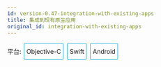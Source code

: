 ```yaml
---
id: version-0.47-integration-with-existing-apps
title: 集成到现有原生应用
original_id: integration-with-existing-apps
---
```


<div class="integration-toggler">
<style>
.integration-toggler {
  margin-bottom: 10px;
}
.integration-toggler a {
  display: inline-block;
  padding: 10px 5px;
  margin: 2px;
  border: 1px solid #05A5D1;
  border-radius: 3px;
  text-decoration: none !important;
}
.display-platform-objc .integration-toggler .button-objc,
.display-platform-swift .integration-toggler .button-swift,
.display-platform-android .integration-toggler .button-android {
  background-color: #05A5D1;
  color: white;
}
.md-block { display: none; }
.md-block img { max-width:650px; }
.display-platform-objc .objc,
.display-platform-swift .swift,
.display-platform-android .android {
  display: block;
}
</style>
<span>平台:</span>
<a class="button-objc" onclick="display('platform', 'objc')">Objective-C</a>
<a class="button-swift" onclick="display('platform', 'swift')">Swift</a>
<a class="button-android" onclick="display('platform', 'android')">Android</a>
</div>
<div markdown class="md-block objc swift android">

## 核心概念

如果你正准备从头开始制作一个新的应用，那么 React Native 会是个非常好的选择。但如果你只想给现有的原生应用中添加一两个视图或是业务流程，React Native 也同样不在话下。只需简单几步，你就可以给原有应用加上新的基于 React Native 的特性、画面和视图等。

</div>
<div markdown class="md-block objc swift">

把 React Native 组件集成到 iOS 集成应用中有如下几个主要步骤：

1.  首先当然要了解你要集成的 React Native 组件。
2.  创建一个`Podfile`，在其中以`subspec`的形式填写所有你要集成的 React Native 的组件。
3.  创建 js 文件，编写 React Native 组件的 js 代码。
4.  添加一个事件处理函数，用于创建一个`RCTRootView`。这个`RCTRootView`正是用来承载你的 React Native 组件的，而且它必须对应你在`index.ios.js`中使用`AppRegistry`注册的模块名字。
5.  启动 React Native 的 Packager 服务，运行应用。
6.  根据需要添加更多 React Native 的组件。
7.  [调试](debugging.html)。
8.  准备[部署发布](running-on-device-ios.html) （比如可以利用`react-native-xcode.sh`脚本）。
9.  发布应用，升职加薪，走向人生巅峰！😘

</div>
<div markdown class="md-block android">

把 React Native 组件集成到 Android 应用中有如下几个主要步骤：

1.  首先当然要了解你要集成的 React Native 组件。
2.  在 Android 项目根目录中使用 npm 来安装`react-native` ，这样同时会创建一个`node_modules/`的目录。
3.  创建 js 文件，编写 React Native 组件的 js 代码。
4.  在`build.gradle`文件中添加`com.facebook.react:react-native:+`，以及一个指向`node_nodules/`目录中的`react-native`预编译库的`maven`路径。
5.  创建一个 React Native 专属的`Activity`，在其中再创建`ReactRootView`。
6.  启动 React Native 的 Packager 服务，运行应用。
7.  根据需要添加更多 React Native 的组件。
8.  在真机上[运行](running-on-device-android.html)、[调试](debugging.html)。
9.  [打包](signed-apk-android.html)。
10. 发布应用，升职加薪，走向人生巅峰！😘

</div>
<div markdown class="md-block objc swift android">

## 开发环境准备

</div>
<div markdown class="md-block android">

首先按照[开发环境搭建教程](getting-started.html)来安装 React Native 在安卓平台上所需的一切依赖软件（比如`npm`）。

### 1. 设置项目目录结构

首先创建一个空目录用于存放 React Native 项目，然后在其中创建一个`/android`子目录，把你现有的 Android 项目拷贝到`/android`子目录中。

</div>
<div markdown class="md-block objc swift">

首先按照[开发环境搭建教程](getting-started.html)来安装 React Native 在 iOS 平台上所需的一切依赖软件（比如`npm`）。

### 1. 设置项目目录结构

首先创建一个空目录用于存放 React Native 项目，然后在其中创建一个`/ios`子目录，把你现有的 iOS 项目拷贝到`/ios`子目录中。

</div>
<div markdown class="md-block objc swift android">

### 2. 安装 JavaScript 依赖包

在项目根目录下创建一个名为`package.json`的空文本文件，然后填入以下内容：

```
{
  "name": "MyReactNativeApp",
  "version": "0.0.1",
  "private": true,
  "scripts": {
    "start": "node node_modules/react-native/local-cli/cli.js start"
  },
  "dependencies": {
    "react": "16.0.0-alpha.6",
    "react-native": "0.44.3"
  }
}
```

> 示例中的`version`字段没有太大意义（除非你要把你的项目发布到 npm 仓库）。`scripts`中是用于启动 packager 服务的命令。`dependencies`中的 react 和 react-native 的版本取决于你的具体需求。一般来说我们推荐使用最新版本。你可以使用`npm info react`和`npm info react-native`来查看当前的最新版本。另外，react-native 对 react 的版本有严格要求，高于或低于某个范围都不可以。本文无法在这里列出所有 react native 和对应的 react 版本要求，只能提醒读者先尝试执行 npm install，然后注意观察安装过程中的报错信息，例如`require react@某.某.某版本, but none was installed`，然后根据这样的提示，执行`npm i -S react@某.某.某版本`。如果你使用多个第三方依赖，可能这些第三方各自要求的 react 版本有所冲突，此时应优先满足`react-native`所需要的`react`版本。其他第三方能用则用，不能用则只能考虑选择其他库。

接下来我们使用 npm（node 包管理器，Node package manager）来安装 React 和 React Native 模块。
请打开一个终端/命令提示行，进入到项目目录中（即包含有 package.json 文件的目录），然后运行下列命令来安装：

```bash
$ npm install
```

这些模块会被安装到项目根目录下的`node_modules/`目录中（所有通过 npm install 命令安装的模块都会放在这个目录中。这个目录我们原则上不复制、不移动、不修改、不上传，随用随装）。

<div markdown class="md-block objc swift">

### 3. 安装 CocoaPods

[CocoaPods](http://cocoapods.org)是针对 iOS 和 Mac 开发的包管理工具。我们用它来把 React Native 框架的代码下载下来并添加到你当前的项目中。
我们建议使用[Homebrew](http://brew.sh/)来安装 CocoaPods。

```bash
$ brew install cocoapods
```

> 从技术上来讲，我们完全可以跳过 CocoaPods，但是这样一来我们就需要手工来完成很多配置项。CocoaPods 可以帮我们完成这些繁琐的工作。

</div>
<div markdown class="md-block objc swift">

## 把 React Native 添加到你的应用中

</div>
<div markdown class="md-block objc">

在本教程中我们用于[示范的 app](https://github.com/JoelMarcey/iOS-2048)是一个[2048](https://en.wikipedia.org/wiki/2048_(video_game)类型的游戏。下面是这个游戏还没有集成React Native 时的主界面：

</div>
<div markdown class="md-block swift">

在本教程中我们用于[示范的 app](https://github.com/JoelMarcey/swift-2048)是一个[2048](https://en.wikipedia.org/wiki/2048_(video_game)类型的游戏。下面是这个游戏还没有集成React Native 时的主界面：

</div>
<div markdown class="md-block objc swift">

![Before RN Integration](img/react-native-existing-app-integration-ios-before.png)

</div>
<div markdown class="md-block objc swift">

### 配置 CocoaPods 的依赖

React Native 框架整体是作为 node 模块安装到项目中的。下一步我们需要在 CocoaPods 的`Podfile`中指定我们所需要使用的组件。

在你开始把 React Native 集成到你的应用中之前，首先要决定具体整合的是 React Native 框架中的哪些部分。而这就是`subspec`要做的工作。在创建`Podfile`文件的时候，需要指定具体安装哪些 React Native 的依赖库。所指定的每一个库就称为一个`subspec`。

可用的`subspec`都列在[`node_modules/react-native/React.podspec`](https://github.com/facebook/react-native/blob/master/React.podspec)中，基本都是按其功能命名的。一般来说你首先需要添加`Core`，这一`subspec`包含了必须的`AppRegistry`、`StyleSheet`、`View`以及其他的一些 React Native 核心库。如果你想使用 React Native 的`Text`库（即`<Text>`组件），那就需要添加`RCTText`的`subspec`。同理，`Image`需要加入`RCTImage`，等等。

我们需要在`Podfile`文件中指定所需的`subspec`。创建`Podfile`的最简单的方式就是在`/ios`子目录中使用 CocoaPods 的`init`命令：

```bash
$ pod init
```

`Podfile`会创建在执行命令的目录中。你需要调整其内容以满足你的集成需求。调整后的`Podfile`的内容看起来类似下面这样：

</div><div markdown class="md-block objc">

```
# target的名字一般与你的项目名字相同
target 'NumberTileGame' do

  # 'node_modules'目录一般位于根目录中
  # 但是如果你的结构不同，那你就要根据实际路径修改下面的`:path`
  pod 'React', :path => '../node_modules/react-native', :subspecs => [
    'Core',
    'DevSupport', # 如果RN版本 >= 0.43，则需要加入此行才能开启开发者菜单
    'RCTText',
    'RCTNetwork',
    'RCTWebSocket', # 这个模块是用于调试功能的
    # 在这里继续添加你所需要的模块
  ]
  # 如果你的RN版本 >= 0.42.0，则加入下面这行
  pod "Yoga", :path => "../node_modules/react-native/ReactCommon/yoga"

end
```

</div><div markdown class="md-block swift">

```
source 'https://github.com/CocoaPods/Specs.git'

# 对于Swift应用来说下面两句是必须的
platform :ios, '8.0'
use_frameworks!

# target的名字一般与你的项目名字相同
target 'swift-2048' do

  # 'node_modules'目录一般位于根目录中
  # 但是如果你的结构不同，那你就要根据实际路径修改下面的`:path`
  pod 'React', :path => '../node_modules/react-native', :subspecs => [
    'Core',
    'CxxBridge', # 如果RN版本 >= 0.47则加入此行
    'DevSupport', # 如果RN版本 >= 0.43，则需要加入此行才能开启开发者菜单
    'RCTText',
    'RCTNetwork',
    'RCTWebSocket', # 这个模块是用于调试功能的
    # 在这里继续添加你所需要的模块
  ]
  # 如果你的RN版本 >= 0.42.0，请加入下面这行
  pod "Yoga", :path => "../node_modules/react-native/ReactCommon/yoga"

end
```

</div><div markdown class="md-block objc swift">

创建好了`Podfile`后，就可以开始安装 React Native 的 pod 包了。

```bash
$ pod install
```

然后你应该可以看到类似下面的输出(译注：同样由于众所周知的网络原因，pod install 的过程在国内非常不顺利，请自行配备稳定的翻墙工具，或是尝试一些[镜像源](https://www.baidu.com/s?ie=utf-8&f=3&rsv_bp=1&ch=2&tn=98010089_dg&wd=cocoapods%20%E9%95%9C%E5%83%8F&oq=cocoapods%E9%95%9C%E5%83%8F&rsv_pq=8fe4602600052d40&rsv_t=5d9fNEvNrqwcBS3rvMCKw0Cc%2FoW6XdW%2Bm4zks2nF3BxZ6cyWtJx1g%2F39Id6cUzeRTLM&rqlang=cn&rsv_enter=0&inputT=809&rsv_sug3=9&rsv_sug1=7&rsv_sug7=100&prefixsug=cocoapods%20%E9%95%9C%E5%83%8F&rsp=0&rsv_sug4=1010))：

```bash
Analyzing dependencies
Fetching podspec for `React` from `../node_modules/react-native`
Downloading dependencies
Installing React (0.26.0)
Generating Pods project
Integrating client project
Sending stats
Pod installation complete! There are 3 dependencies from the Podfile and 1 total pod installed.
```

</div><div markdown class="md-block swift">

> 如果你看到类似"_The `swift-2048 [Debug]` target overrides the `FRAMEWORK_SEARCH_PATHS` build setting defined in `Pods/Target Support Files/Pods-swift-2048/Pods-swift-2048.debug.xcconfig`. This can lead to problems with the CocoaPods installation_"的警告，请查看 Xcode 的`Build Settings`中的`Framework Search Paths`选项，确保其中的`Debug`和`Release`都只包含`$(inherited)`。

</div><div markdown class="md-block objc swift">

### 代码集成

现在我们已经准备好了所有依赖，可以开始着手修改原生代码来把 React Native 真正集成到应用中了。在我们的 2048 示例中，首先尝试添加一个显示有"High Score"（得分排行榜）的 React Native 页面。

#### React Native 组件

我们首先要写的是"High Score"（得分排行榜）的 JavaScript 端的代码。

##### 1. 创建一个`index.ios.js`文件

首先在项目根目录下创建一个空的`index.ios.js`文件。

> `index.ios.js`是 React Native 应用在 iOS 上的入口文件。而且它是不可或缺的！它可以是个很简单的文件，简单到可以只包含一行`require/import`导入语句。本教程中为了简单示范，把全部的代码都写到了`index.ios.js`里（当然实际开发中我们并不推荐这样做）。

```bash
# 在项目根目录执行以下命令创建文件：
$ touch index.ios.js
```

##### 2. 添加你自己的 React Native 代码

在`index.ios.js`中添加你自己的组件。这里我们只是简单的添加一个`<Text>`组件，然后用一个带有样式的`<View>`组件把它包起来。

```js
"use strict";

import React from "react";
import { AppRegistry, StyleSheet, Text, View } from "react-native";

class RNHighScores extends React.Component {
  render() {
    var contents = this.props["scores"].map(score => (
      <Text key={score.name}>
        {score.name}:{score.value}
        {"\n"}
      </Text>
    ));
    return (
      <View style={styles.container}>
        <Text style={styles.highScoresTitle}>2048 High Scores!</Text>
        <Text style={styles.scores}>{contents}</Text>
      </View>
    );
  }
}

const styles = StyleSheet.create({
  container: {
    flex: 1,
    justifyContent: "center",
    alignItems: "center",
    backgroundColor: "#FFFFFF"
  },
  highScoresTitle: {
    fontSize: 20,
    textAlign: "center",
    margin: 10
  },
  scores: {
    textAlign: "center",
    color: "#333333",
    marginBottom: 5
  }
});

// 整体js模块的名称
AppRegistry.registerComponent("MyReactNativeApp", () => RNHighScores);
```

> `MyReactNativeApp`是整体 js 模块（即你所有的 js 代码）的名称。你在 iOS 原生代码中添加 React Native 视图时会用到这个名称。

#### 掌握核心科技： `RCTRootView`

现在我们已经在`index.ios.js`中创建了 React Native 组件，下一步就是把这个组件添加给一个新的或已有的`ViewController`。 The easiest path to take is to optionally create an event path to your component and then add that component to an existing `ViewController`.

We will tie our React Native component with a new native view in the `ViewController` that will actually host it called `RCTRootView` .

##### 1. Create an Event Path

You can add a new link on the main game menu to go to the "High Score" React Native page.

![Event Path](img/react-native-add-react-native-integration-link.png)

##### 2. 事件处理

We will now add an event handler from the menu link. A method will be added to the main `ViewController` of your application. This is where `RCTRootView` comes into play.

When you build a React Native application, you use the React Native packager to create an `index.ios.bundle` that will be served by the React Native server. Inside `index.ios.bundle` will be our `MyReactNativeApp` module. So, we need to point our `RCTRootView` to the location of the `index.ios.bundle` resource (via `NSURL`) and tie it to the module.

We will, for debugging purposes, log that the event handler was invoked. Then, we will create a string with the location of our React Native code that exists inside the `index.ios.bundle`. Finally, we will create the main `RCTRootView`. Notice how we provide `MyReactNativeApp` as the `moduleName` that we created [above](#the-react-native-component) when writing the code for our React Native component.

</div><div markdown class="md-block objc">

首先导入`RCTRootView`的头文件。

```objectivec
#import <React/RCTRootView.h>
```

> 这里的`initialProperties` are here for illustration purposes so we have some data for our high score screen. In our React Native component, we will use `this.props` to get access to that data.

```
- (IBAction)highScoreButtonPressed:(id)sender {
    NSLog(@"High Score Button Pressed");
    NSURL *jsCodeLocation = [NSURL
                             URLWithString:@"http://localhost:8081/index.ios.bundle?platform=ios"];
    RCTRootView *rootView =
      [[RCTRootView alloc] initWithBundleURL : jsCodeLocation
                           moduleName        : @"MyReactNativeApp"
                           initialProperties :
                             @{
                               @"scores" : @[
                                 @{
                                   @"name" : @"Alex",
                                   @"value": @"42"
                                  },
                                 @{
                                   @"name" : @"Joel",
                                   @"value": @"10"
                                 }
                               ]
                             }
                           launchOptions    : nil];
    UIViewController *vc = [[UIViewController alloc] init];
    vc.view = rootView;
    [self presentViewController:vc animated:YES completion:nil];
}
```

> Note that `RCTRootView initWithURL` starts up a new JSC VM. To save resources and simplify the communication between RN views in different parts of your native app, you can have multiple views powered by React Native that are associated with a single JS runtime. To do that, instead of using `[RCTRootView alloc] initWithURL`, use [`RCTBridge initWithBundleURL`](https://github.com/facebook/react-native/blob/master/React/Base/RCTBridge.h#L93) to create a bridge and then use `RCTRootView initWithBridge`.

</div><div markdown class="md-block swift">

首先`import`导入`React`库。

```
import React
```

> The `initialProperties` are here for illustration purposes so we have some data for our high score screen. In our React Native component, we will use `this.props` to get access to that data.

```
@IBAction func highScoreButtonTapped(sender : UIButton) {
  NSLog("Hello")
  let jsCodeLocation = URL(string: "http://localhost:8081/index.ios.bundle?platform=ios")
  let mockData:NSDictionary = ["scores":
      [
          ["name":"Alex", "value":"42"],
          ["name":"Joel", "value":"10"]
      ]
  ]

  let rootView = RCTRootView(
      bundleURL: jsCodeLocation,
      moduleName: "MyReactNativeApp",
      initialProperties: mockData as [NSObject : AnyObject],
      launchOptions: nil
  )
  let vc = UIViewController()
  vc.view = rootView
  self.present(vc, animated: true, completion: nil)
}
```

> 注意`RCTRootView bundleURL` starts up a new JSC VM. To save resources and simplify the communication between RN views in different parts of your native app, you can have multiple views powered by React Native that are associated with a single JS runtime. To do that, instead of using `RCTRootView bundleURL`, use [`RCTBridge initWithBundleURL`](https://github.com/facebook/react-native/blob/master/React/Base/RCTBridge.h#L93) to create a bridge and then use `RCTRootView initWithBridge`.

</div><div markdown class="md-block objc">

> When moving your app to production, the `NSURL` can point to a pre-bundled file on disk via something like `[[NSBundle mainBundle] URLForResource:@"main" withExtension:@"jsbundle"];`. You can use the `react-native-xcode.sh` script in `node_modules/react-native/packager/` to generate that pre-bundled file.

</div><div markdown class="md-block swift">

> When moving your app to production, the `NSURL` can point to a pre-bundled file on disk via something like `let mainBundle = NSBundle(URLForResource: "main" withExtension:"jsbundle")`. You can use the `react-native-xcode.sh` script in `node_modules/react-native/packager/` to generate that pre-bundled file.

</div><div markdown class="md-block objc swift">

##### 3. Wire Up

Wire up the new link in the main menu to the newly added event handler method.

![Event Path](img/react-native-add-react-native-integration-wire-up.png)

> One of the easier ways to do this is to open the view in the storyboard and right click on the new link. Select something such as the `Touch Up Inside` event, drag that to the storyboard and then select the created method from the list provided.

### 测试集成结果

You have now done all the basic steps to integrate React Native with your current application. Now we will start the React Native packager to build the `index.ios.bundle` packager and the server running on `localhost` to serve it.

##### 1. 添加 App Transport Security 例外

Apple has blocked implicit cleartext HTTP resource loading. So we need to add the following our project's `Info.plist` (or equivalent) file.

```xml
<key>NSAppTransportSecurity</key>
<dict>
    <key>NSExceptionDomains</key>
    <dict>
        <key>localhost</key>
        <dict>
            <key>NSTemporaryExceptionAllowsInsecureHTTPLoads</key>
            <true/>
        </dict>
    </dict>
</dict>
```

> App Transport Security is good for your users. Make sure to re-enable it prior to releasing your app for production.

##### 2. 运行 Packager

要运行应用，首先需要启动开发服务器（即 Packager，它负责实时监测 js 文件的变动并实时打包，输出给客户端运行）。具体只需简单进入到项目根目录中，然后运行：

```bash
$ npm start
```

> Packager 只是在开发时需要，便于你快速开发迭代。在正式发布应用时，所有的 js 文件都会被打包为一整个 jsbundle 文件离线运行，此时客户端不再需要 Packager 服务。

##### 3. 运行应用

如果你使用的是 Xcode，那么照常编译和运行应用即可。如果你没有使用 Xcode（但是你仍然必须安装 Xcode），则可以在命令行中使用以下命令来运行应用：

```bash
# 在项目的根目录中执行：
$ react-native run-ios
```

In our sample application, you should see the link to the "High Scores" and then when you click on that you will see the rendering of your React Native component.

Here is the _native_ application home screen:

![Home Screen](img/react-native-add-react-native-integration-example-home-screen.png)

Here is the _React Native_ high score screen:

![High Scores](img/react-native-add-react-native-integration-example-high-scores.png)

> If you are getting module resolution issues when running your application please see [this GitHub issue](https://github.com/facebook/react-native/issues/4968) for information and possible resolution. [This comment](https://github.com/facebook/react-native/issues/4968#issuecomment-220941717) seemed to be the latest possible resolution.

### 看一下完整的代码变更

</div><div markdown class="md-block objc">

你可以在这个[GitHub 提交记录](https://github.com/JoelMarcey/iOS-2048/commit/9ae70c7cdd53eb59f5f7c7daab382b0300ed3585)里查看一次完整的集成过程具体有哪些代码/文件变更。

</div><div markdown class="md-block swift">

你可以在这个[GitHub 提交记录](https://github.com/JoelMarcey/swift-2048/commit/13272a31ee6dd46dc68b1dcf4eaf16c1a10f5229)里查看一次完整的集成过程具体有哪些代码/文件变更。

</div><div markdown class="md-block android">

## 把 React Native 添加到你的应用中

### 配置 maven

在你的 app 中 `build.gradle` 文件中添加 React Native 依赖:

```
 dependencies {
     ...
     compile "com.facebook.react:react-native:+" // From node_modules.
 }
```

> 如果想要指定特定的 React Native 版本，可以用具体的版本号替换 `+`，当然前提是你从 npm 里下载的是这个版本 。

在项目的 `build.gradle` 文件中为 React Native 添加一个 maven 依赖的入口，必须写在 "allprojects" 代码块中:

```
allprojects {
    repositories {
        ...
        maven {
            // All of React Native (JS, Android binaries) is installed from npm
            url "$rootDir/../node_modules/react-native/android"
        }
    }
    ...
}
```

> 确保依赖路径的正确！以免在 Android Studio 运行 Gradle 同步构建时抛出 “Failed to resolve: com.facebook.react:react-native:0.x.x" 异常。

### 配置权限

接着，在 `AndroidManifest.xml` 清单文件中声明网络权限:

    <uses-permission android:name="android.permission.INTERNET" />

如果需要访问 `DevSettingsActivity` 界面（即开发者菜单），则还需要在 `AndroidManifest.xml` 中声明:

    <activity android:name="com.facebook.react.devsupport.DevSettingsActivity" />

开发者菜单一般仅用于在开发时从 Packager 服务器刷新 JavaScript 代码，所以在正式发布时你可以去掉这一权限。

### 代码集成

Now we will actually modify the native Android application to integrate React Native.

#### React Native 组件

我们首先要写的是"High Score"（得分排行榜）的 JavaScript 端的代码。

##### 1. 创建一个`index.android.js`文件

首先在项目根目录中创建一个空的`index.android.js`文件。

> `index.android.js`是 React Native 应用在 Android 上的入口文件。而且它是不可或缺的！它可以是个很简单的文件，简单到可以只包含一行`require/import`导入语句。本教程中为了简单示范，把全部的代码都写到了`index.android.js`里（当然实际开发中我们并不推荐这样做）。

##### 2. 添加你自己的 React Native 代码

在`index.android.js`中添加你自己的组件。这里我们只是简单的添加一个`<Text>`组件，然后用一个带有样式的`<View>`组件把它包起来。

```js
"use strict";

import React from "react";
import { AppRegistry, StyleSheet, Text, View } from "react-native";

class HelloWorld extends React.Component {
  render() {
    return (
      <View style={styles.container}>
        <Text style={styles.hello}>Hello, World</Text>
      </View>
    );
  }
}
var styles = StyleSheet.create({
  container: {
    flex: 1,
    justifyContent: "center"
  },
  hello: {
    fontSize: 20,
    textAlign: "center",
    margin: 10
  }
});

AppRegistry.registerComponent("MyReactNativeApp", () => HelloWorld);
```

##### 3. 配置权限以便开发中的红屏错误能正确显示

如果你的应用会运行在 Android 6.0（API level 23）或更高版本，请确保你在开发版本中有打开`悬浮窗(overlay)`权限。If your app is targeting the Android `API level 23` or greater, make sure you have the `overlay` permission enabled for the development build. You can check it with `Settings.canDrawOverlays(this);`. This is required in dev builds because react native development errors must be displayed above all the other windows. Due to the new permissions system introduced in the API level 23, the user needs to approve it. This can be acheived by adding the following code to the Activity file in the onCreate() method. OVERLAY_PERMISSION_REQ_CODE is a field of the class which would be responsible for passing the result back to the Activity.

```java
if (Build.VERSION.SDK_INT >= Build.VERSION_CODES.M) {
    if (!Settings.canDrawOverlays(this)) {
        Intent intent = new Intent(Settings.ACTION_MANAGE_OVERLAY_PERMISSION,
                                   Uri.parse("package:" + getPackageName()));
        startActivityForResult(intent, OVERLAY_PERMISSION_REQ_CODE);
    }
}
```

Finally, the `onActivityResult()` method (as shown in the code below) has to be overridden to handle the permission Accepted or Denied cases for consistent UX.

```java
@Override
protected void onActivityResult(int requestCode, int resultCode, Intent data) {
    if (requestCode == OVERLAY_PERMISSION_REQ_CODE) {
        if (Build.VERSION.SDK_INT >= Build.VERSION_CODES.M) {
            if (!Settings.canDrawOverlays(this)) {
                // SYSTEM_ALERT_WINDOW permission not granted...
            }
        }
    }
}
```

#### 掌握核心科技：`ReactRootView`

我们还需要添加一些原生代码来启动 React Native 的运行时环境并让它开始渲染。首先需要在一个`Activity`中创建一个`ReactRootView`对象，然后在这个对象之中启动 React Native 应用，并将它设为界面的主视图。

> 如果你想在安卓 5.0 以下的系统上运行，请用 `com.android.support:appcompat` 包中的 `AppCompatActivity` 代替 `Activity` 。

```java
public class MyReactActivity extends Activity implements DefaultHardwareBackBtnHandler {
    private ReactRootView mReactRootView;
    private ReactInstanceManager mReactInstanceManager;

    @Override
    protected void onCreate(Bundle savedInstanceState) {
        super.onCreate(savedInstanceState);

        mReactRootView = new ReactRootView(this);
        mReactInstanceManager = ReactInstanceManager.builder()
                .setApplication(getApplication())
                .setBundleAssetName("index.android.bundle")
                .setJSMainModuleName("index.android")
                .addPackage(new MainReactPackage())
                .setUseDeveloperSupport(BuildConfig.DEBUG)
                .setInitialLifecycleState(LifecycleState.RESUMED)
                .build();

        // 注意这里的MyReactNativeApp必须对应“index.android.js”中的
        // “AppRegistry.registerComponent()”的第一个参数
        mReactRootView.startReactApplication(mReactInstanceManager, "MyReactNativeApp", null);

        setContentView(mReactRootView);
    }

    @Override
    public void invokeDefaultOnBackPressed() {
        super.onBackPressed();
    }
}
```

如果你使用的是 Android Studio , 可以使用`Alt + Enter`快捷键来自动为 MyReactActivity 类补上缺失的 import 语句。注意`BuildConfig`应该是在你自己的包中自动生成，无需额外引入。千万不要从`com.facebook...`的包中引入！

我们需要把 `MyReactActivity` 的主题设定为 `Theme.AppCompat.Light.NoActionBar` ，因为里面有许多组件都使用了这一主题。

```xml
<activity
  android:name=".MyReactActivity"
  android:label="@string/app_name"
  android:theme="@style/Theme.AppCompat.Light.NoActionBar">
</activity>
```

> 一个`ReactInstanceManager`可以在多个 activities 或 fragments 间共享。 You will want to make your own `ReactFragment` or `ReactActivity` and have a singleton _holder_ that holds a `ReactInstanceManager`. When you need the `ReactInstanceManager` (e.g., to hook up the `ReactInstanceManager` to the lifecycle of those Activities or Fragments) use the one provided by the singleton.

下一步我们需要把一些 activity 的生命周期回调传递给`ReactInstanceManager`：

```java
@Override
protected void onPause() {
    super.onPause();

    if (mReactInstanceManager != null) {
        mReactInstanceManager.onHostPause(this);
    }
}

@Override
protected void onResume() {
    super.onResume();

    if (mReactInstanceManager != null) {
        mReactInstanceManager.onHostResume(this, this);
    }
}

@Override
protected void onDestroy() {
    super.onDestroy();

    if (mReactInstanceManager != null) {
        mReactInstanceManager.onHostDestroy();
    }
}
```

我们还需要把后退按钮事件传递给 React Native：

```java
@Override
 public void onBackPressed() {
    if (mReactInstanceManager != null) {
        mReactInstanceManager.onBackPressed();
    } else {
        super.onBackPressed();
    }
}
```

This allows JavaScript to control what happens when the user presses the hardware back button (e.g. to implement navigation). When JavaScript doesn't handle a back press, your `invokeDefaultOnBackPressed` method will be called. By default this simply finishes your `Activity`.

Finally, we need to hook up the dev menu. By default, this is activated by (rage) shaking the device, but this is not very useful in emulators. So we make it show when you press the hardware menu button (use `Ctrl + M` if you're using Android Studio emulator):

```java
@Override
public boolean onKeyUp(int keyCode, KeyEvent event) {
    if (keyCode == KeyEvent.KEYCODE_MENU && mReactInstanceManager != null) {
        mReactInstanceManager.showDevOptionsDialog();
        return true;
    }
    return super.onKeyUp(keyCode, event);
}
```

现在 activity 已就绪，可以运行一些 JavaScript 代码了。

### 测试集成结果

You have now done all the basic steps to integrate React Native with your current application. Now we will start the React Native packager to build the `index.android.bundle` package and the server running on localhost to serve it.

##### 1. 运行 Packager

运行应用首先需要启动开发服务器（Packager）。你只需在项目根目录中执行以下命令即可：

    $ npm start

##### 2. 运行你的应用

保持 packager 的窗口运行不要关闭，然后像往常一样编译运行你的 Android 应用(在命令行中执行`./gradlew installDebug`或是在 Android Studio 中编译运行)。

> 如果你是使用 Android Studio 来编译运行，有可能会导致 packager 报错退出。这种情况下你需要安装[watchman](https://facebook.github.io/watchman/)。但是 watchman 目前没有稳定的 Windows 版本，所以在 Windows 下这种崩溃情况暂时没有特别好的解决方案。

编译执行一切顺利进行之后，在进入到 MyReactActivity 时应该就能立刻从 packager 中读取 JavaScript 代码并执行和显示：

![Screenshot](img/EmbeddedAppAndroid.png)

### 在 Android Studio 中打包

你也可以使用 Android Studio 来打 release 包！其步骤基本和原生应用一样，只是在每次编译打包之前需要先执行 js 文件的打包(即生成离线的 jsbundle 文件)。具体的 js 打包命令如下：

    $ react-native bundle --platform android --dev false --entry-file index.android.js --bundle-output android/com/your-company-name/app-package-name/src/main/assets/index.android.bundle --assets-dest android/com/your-company-name/app-package-name/src/main/res/

注意把上述命令中的路径替换为你实际项目的路径。如果 assets 目录不存在，则需要提前自己创建一个。

然后在 Android Studio 中正常生成 release 版本即可！

</div>
<div markdown class="md-block android objc swift">

### 然后呢？

然后就可以开发啦~可是我完全不会 React Native 怎么办？

我们建议你先通读本站的所有文档，看看博客，看看论坛。如果觉得知识太零散，不够系统，那么你也可以考虑下购买我们的[入门课程](https://ke.qq.com/course/197101)（链接里有目录，目录里有一些免费试听内容）。

</div>
<script>
window.display = function (type, value) {
  var container = document.querySelector('.md-block').parentNode;
  container.className = 'display-' + type + '-' + value + ' ' +
    container.className.replace(RegExp('display-' + type + '-[a-z]+ ?'), '');
}
// If we are coming to the page with a hash in it (i.e. from a search, for example), try to get
// us as close as possible to the correct platform and dev os using the hashtag and block walk up.
var foundHash = false;
if (window.location.hash !== '' && window.location.hash !== 'content') { // content is default
  var hashLinks = document.querySelectorAll('a.hash-link');
  for (var i = 0; i < hashLinks.length && !foundHash; ++i) {
    if (hashLinks[i].hash === window.location.hash) {
      var parent = hashLinks[i].parentElement;
      while (parent) {
        if (parent.tagName === 'BLOCK') {
          var targetPlatform = null;
          // Could be more than one target platform, but just choose some sort of order
          // of priority here.
          // Target Platform
          if (parent.className.indexOf('objc') > -1) {
            targetPlatform = 'objc';
          } else if (parent.className.indexOf('swift') > -1) {
            targetPlatform = 'swift';
          } else if (parent.className.indexOf('android') > -1) {
            targetPlatform = 'android';
          } else {
            break; // assume we don't have anything.
          }
          // We would have broken out if both targetPlatform and devOS hadn't been filled.
          display('platform', targetPlatform);
          foundHash = true;
          break;
        }
        parent = parent.parentElement;
      }
    }
  }
}
// Do the default if there is no matching hash
if (!foundHash) {
  var isMac = navigator.platform === 'MacIntel';
  display('platform', isMac ? 'objc' : 'android');
}
</script>
